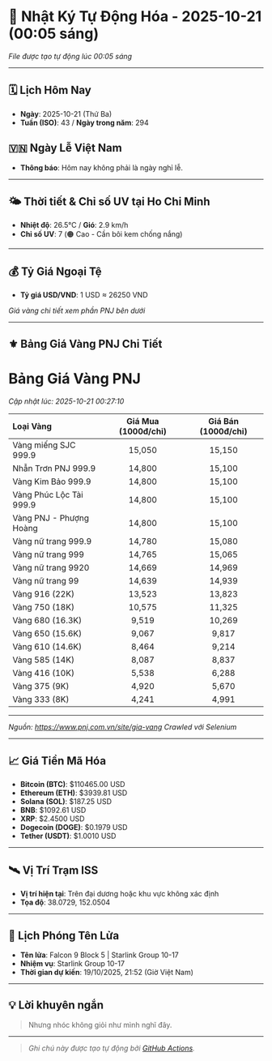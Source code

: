 # 🚀 Nhật Ký Tự Động Hóa - 2025-10-21 (00:05 sáng)

*File được tạo tự động lúc 00:05 sáng*

---
<!-- CALENDAR-MODULE -->
## 🗓️ Lịch Hôm Nay
- **Ngày**: 2025-10-21 (Thứ Ba)
- **Tuần (ISO)**: 43 / **Ngày trong năm**: 294

<!-- HOLIDAY-MODULE -->
## 🇻🇳 Ngày Lễ Việt Nam
- **Thông báo**: Hôm nay không phải là ngày nghỉ lễ.

---
<!-- WEATHER-UV-MODULE -->
## 🌤️ Thời tiết & Chỉ số UV tại Ho Chi Minh
- **Nhiệt độ**: 26.5°C / **Gió**: 2.9 km/h
- **Chỉ số UV**: 7 (🟠 Cao - Cần bôi kem chống nắng)

---
<!-- FINANCE-MODULE -->
## 💰 Tỷ Giá Ngoại Tệ
- **Tỷ giá USD/VND**: 1 USD ≈ 26250 VND

*Giá vàng chi tiết xem phần PNJ bên dưới*

---
<!-- PNJ-GOLD-MODULE -->
## ⚜️ Bảng Giá Vàng PNJ Chi Tiết

# Bảng Giá Vàng PNJ
*Cập nhật lúc: 2025-10-21 00:27:10*

| Loại Vàng | Giá Mua (1000đ/chỉ) | Giá Bán (1000đ/chỉ) |
|:---|:---:|:---:|
| Vàng miếng SJC 999.9 | 15,050 | 15,150 |
| Nhẫn Trơn PNJ 999.9 | 14,800 | 15,100 |
| Vàng Kim Bảo 999.9 | 14,800 | 15,100 |
| Vàng Phúc Lộc Tài 999.9 | 14,800 | 15,100 |
| Vàng PNJ - Phượng Hoàng | 14,800 | 15,100 |
| Vàng nữ trang 999.9 | 14,780 | 15,080 |
| Vàng nữ trang 999 | 14,765 | 15,065 |
| Vàng nữ trang 9920 | 14,669 | 14,969 |
| Vàng nữ trang 99 | 14,639 | 14,939 |
| Vàng 916 (22K) | 13,523 | 13,823 |
| Vàng 750 (18K) | 10,575 | 11,325 |
| Vàng 680 (16.3K) | 9,519 | 10,269 |
| Vàng 650 (15.6K) | 9,067 | 9,817 |
| Vàng 610 (14.6K) | 8,464 | 9,214 |
| Vàng 585 (14K) | 8,087 | 8,837 |
| Vàng 416 (10K) | 5,538 | 6,288 |
| Vàng 375 (9K) | 4,920 | 5,670 |
| Vàng 333 (8K) | 4,241 | 4,991 |

---
*Nguồn: https://www.pnj.com.vn/site/gia-vang*
*Crawled với Selenium*

---
<!-- CRYPTO-MODULE -->
## 📈 Giá Tiền Mã Hóa
- **Bitcoin (BTC)**: $110465.00 USD
- **Ethereum (ETH)**: $3939.81 USD
- **Solana (SOL)**: $187.25 USD
- **BNB**: $1092.61 USD
- **XRP**: $2.4500 USD
- **Dogecoin (DOGE)**: $0.1979 USD
- **Tether (USDT)**: $1.0010 USD

---
<!-- ISS-MODULE -->
## 🛰️ Vị Trí Trạm ISS
- **Vị trí hiện tại**: Trên đại dương hoặc khu vực không xác định
- **Tọa độ**: 38.0729, 152.0504

---
<!-- LAUNCH-MODULE -->
## 🚀 Lịch Phóng Tên Lửa
- **Tên lửa**: Falcon 9 Block 5 | Starlink Group 10-17
- **Nhiệm vụ**: Starlink Group 10-17
- **Thời gian dự kiến**: 19/10/2025, 21:52 (Giờ Việt Nam)

---
<!-- ADVICE-MODULE -->
## 💡 Lời khuyên ngắn
> Nhưng nhóc không giỏi như mình nghĩ đây.

---
<!-- FOOTER-MODULE -->
> *Ghi chú này được tạo tự động bởi [GitHub Actions](https://github.com/features/actions).*
